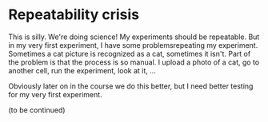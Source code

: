 # Repeatability crisis

This is silly. We're doing science! My experiments should be repeatable. But in my very first experiment, I have some problemsrepeating my experiment. Sometimes a cat picture is recognized as a cat, sometimes it isn't. Part of the problem is that the process is so manual. I upload a photo of a cat, go to another cell, run the experiment, look at it, ...

Obviously later on in the course we do this better, but I need better testing for my very first experiment.

(to be continued)
